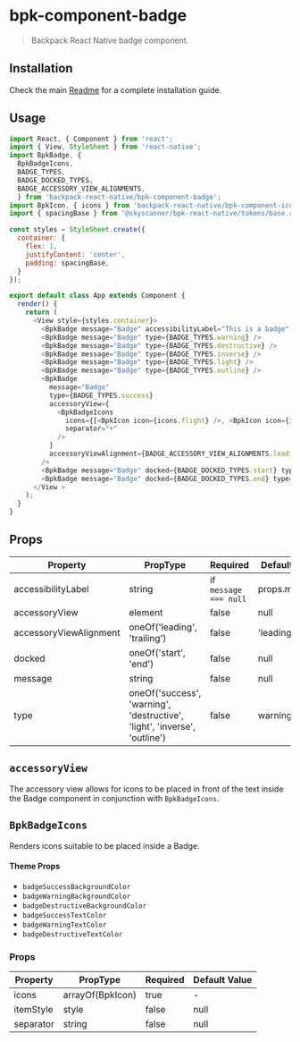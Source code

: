 # bpk-component-badge

> Backpack React Native badge component.

## Installation

Check the main [Readme](https://github.com/skyscanner/backpack-react-native#usage) for a complete installation guide.

## Usage

```js
import React, { Component } from 'react';
import { View, StyleSheet } from 'react-native';
import BpkBadge, {
  BpkBadgeIcons,
  BADGE_TYPES,
  BADGE_DOCKED_TYPES,
  BADGE_ACCESSORY_VIEW_ALIGNMENTS,
  } from 'backpack-react-native/bpk-component-badge';
import BpkIcon, { icons } from 'backpack-react-native/bpk-component-icon';
import { spacingBase } from '@skyscanner/bpk-react-native/tokens/base.react.native';

const styles = StyleSheet.create({
  container: {
    flex: 1,
    justifyContent: 'center',
    padding: spacingBase,
  }
});

export default class App extends Component {
  render() {
    return (
      <View style={styles.container}>
        <BpkBadge message="Badge" accessibilityLabel="This is a badge" type={BADGE_TYPES.success} />
        <BpkBadge message="Badge" type={BADGE_TYPES.warning} />
        <BpkBadge message="Badge" type={BADGE_TYPES.destructive} />
        <BpkBadge message="Badge" type={BADGE_TYPES.inverse} />
        <BpkBadge message="Badge" type={BADGE_TYPES.light} />
        <BpkBadge message="Badge" type={BADGE_TYPES.outline} />
        <BpkBadge
          message="Badge"
          type={BADGE_TYPES.success}
          accessoryView={
            <BpkBadgeIcons
              icons={[<BpkIcon icon={icons.flight} />, <BpkIcon icon={icons.hotels} />]}
              separator="+"
            />
          }
          accessoryViewAlignment={BADGE_ACCESSORY_VIEW_ALIGNMENTS.leading}
        />
        <BpkBadge message="Badge" docked={BADGE_DOCKED_TYPES.start} type={BADGE_TYPES.warning} />
        <BpkBadge message="Badge" docked={BADGE_DOCKED_TYPES.end} type={BADGE_TYPES.destructive} />
      </View >
    );
  }
}
```

## Props

| Property               | PropType                                                                  | Required              | Default Value |
| ---------------------- | --------------------------------------------------------------------------| --------------------- | ------------- |
| accessibilityLabel     | string                                                                    | if `message === null` | props.message |
| accessoryView          | element                                                                   | false                 | null          |
| accessoryViewAlignment | oneOf('leading', 'trailing')                                              | false                 | 'leading'     |
| docked                 | oneOf('start', 'end')                                                     | false                 | null          |
| message                | string                                                                    | false                 | null          |
| type                   | oneOf('success', 'warning', 'destructive', 'light', 'inverse', 'outline') | false                 | warning       |

## `accessoryView`

 The accessory view allows for icons to be placed in front of the text inside the Badge component in conjunction with `BpkBadgeIcons`.

## `BpkBadgeIcons`

Renders icons suitable to be placed inside a Badge.

#### Theme Props

* `badgeSuccessBackgroundColor`
* `badgeWarningBackgroundColor`
* `badgeDestructiveBackgroundColor`
* `badgeSuccessTextColor`
* `badgeWarningTextColor`
* `badgeDestructiveTextColor`

### Props

| Property  | PropType         | Required | Default Value |
| --------- | ---------------- | -------- | ------------- |
| icons     | arrayOf(BpkIcon) | true     | -             |
| itemStyle | style            | false    | null          |
| separator | string           | false    | null          |
